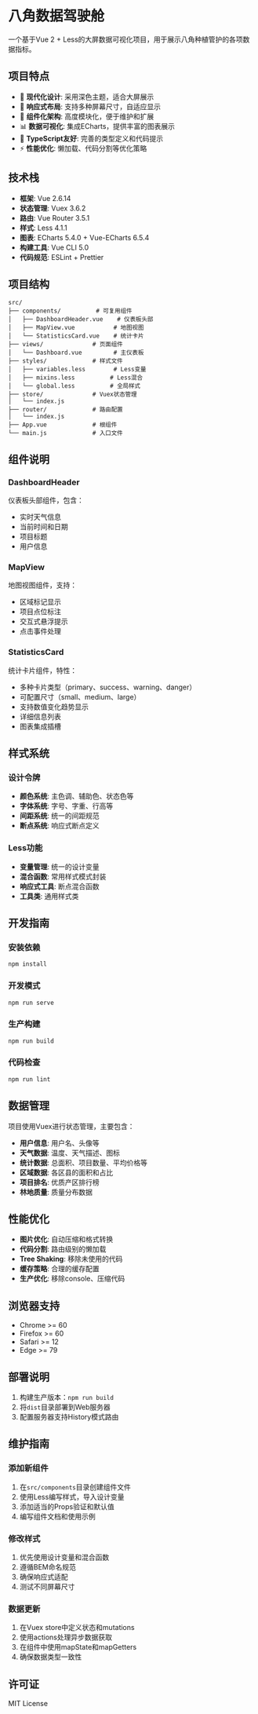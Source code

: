 # 八角数据驾驶舱

一个基于Vue 2 + Less的大屏数据可视化项目，用于展示八角种植管护的各项数据指标。

## 项目特点

- 🎨 **现代化设计**: 采用深色主题，适合大屏展示
- 📱 **响应式布局**: 支持多种屏幕尺寸，自适应显示
- 🧩 **组件化架构**: 高度模块化，便于维护和扩展
- 📊 **数据可视化**: 集成ECharts，提供丰富的图表展示
- 🎯 **TypeScript友好**: 完善的类型定义和代码提示
- ⚡ **性能优化**: 懒加载、代码分割等优化策略

## 技术栈

- **框架**: Vue 2.6.14
- **状态管理**: Vuex 3.6.2
- **路由**: Vue Router 3.5.1
- **样式**: Less 4.1.1
- **图表**: ECharts 5.4.0 + Vue-ECharts 6.5.4
- **构建工具**: Vue CLI 5.0
- **代码规范**: ESLint + Prettier

## 项目结构

```
src/
├── components/          # 可复用组件
│   ├── DashboardHeader.vue    # 仪表板头部
│   ├── MapView.vue           # 地图视图
│   └── StatisticsCard.vue    # 统计卡片
├── views/              # 页面组件
│   └── Dashboard.vue         # 主仪表板
├── styles/             # 样式文件
│   ├── variables.less        # Less变量
│   ├── mixins.less          # Less混合
│   └── global.less          # 全局样式
├── store/              # Vuex状态管理
│   └── index.js
├── router/             # 路由配置
│   └── index.js
├── App.vue             # 根组件
└── main.js             # 入口文件
```

## 组件说明

### DashboardHeader
仪表板头部组件，包含：
- 实时天气信息
- 当前时间和日期
- 项目标题
- 用户信息

### MapView
地图视图组件，支持：
- 区域标记显示
- 项目点位标注
- 交互式悬浮提示
- 点击事件处理

### StatisticsCard
统计卡片组件，特性：
- 多种卡片类型（primary、success、warning、danger）
- 可配置尺寸（small、medium、large）
- 支持数值变化趋势显示
- 详细信息列表
- 图表集成插槽

## 样式系统

### 设计令牌
- **颜色系统**: 主色调、辅助色、状态色等
- **字体系统**: 字号、字重、行高等
- **间距系统**: 统一的间距规范
- **断点系统**: 响应式断点定义

### Less功能
- **变量管理**: 统一的设计变量
- **混合函数**: 常用样式模式封装
- **响应式工具**: 断点混合函数
- **工具类**: 通用样式类

## 开发指南

### 安装依赖
```bash
npm install
```

### 开发模式
```bash
npm run serve
```

### 生产构建
```bash
npm run build
```

### 代码检查
```bash
npm run lint
```

## 数据管理

项目使用Vuex进行状态管理，主要包含：

- **用户信息**: 用户名、头像等
- **天气数据**: 温度、天气描述、图标
- **统计数据**: 总面积、项目数量、平均价格等
- **区域数据**: 各区县的面积和占比
- **项目排名**: 优质产区排行榜
- **林地质量**: 质量分布数据

## 性能优化

- **图片优化**: 自动压缩和格式转换
- **代码分割**: 路由级别的懒加载
- **Tree Shaking**: 移除未使用的代码
- **缓存策略**: 合理的缓存配置
- **生产优化**: 移除console、压缩代码

## 浏览器支持

- Chrome >= 60
- Firefox >= 60
- Safari >= 12
- Edge >= 79

## 部署说明

1. 构建生产版本：`npm run build`
2. 将`dist`目录部署到Web服务器
3. 配置服务器支持History模式路由

## 维护指南

### 添加新组件
1. 在`src/components`目录创建组件文件
2. 使用Less编写样式，导入设计变量
3. 添加适当的Props验证和默认值
4. 编写组件文档和使用示例

### 修改样式
1. 优先使用设计变量和混合函数
2. 遵循BEM命名规范
3. 确保响应式适配
4. 测试不同屏幕尺寸

### 数据更新
1. 在Vuex store中定义状态和mutations
2. 使用actions处理异步数据获取
3. 在组件中使用mapState和mapGetters
4. 确保数据类型一致性

## 许可证

MIT License
